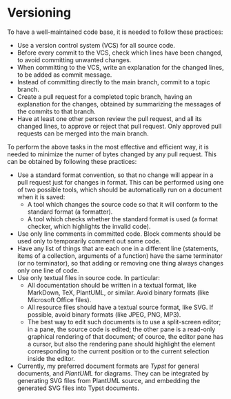 # Versioning

To have a well-maintained code base, it is needed to follow these practices:
* Use a version control system (VCS) for all source code.
* Before every commit to the VCS, check which lines have been changed, to avoid committing unwanted changes.
* When committing to the VCS, write an explanation for the changed lines, to be added as commit message.
* Instead of committing directly to the main branch, commit to a topic branch.
* Create a pull request for a completed topic branch, having an explanation for the changes, obtained by summarizing the messages of the commits to that branch.
* Have at least one other person review the pull request, and all its changed lines, to approve or reject that pull request. Only approved pull requests can be merged into the main branch.

To perform the above tasks in the most effective and efficient way, it is needed to minimize the numer of bytes changed by any pull request. This can be obtained by following these practices:
* Use a standard format convention, so that no change will appear in a pull request just for changes in format. This can be performed using one of two possible tools, which should be automatically run on a document when it is saved:
  * A tool which changes the source code so that it will conform to the standard format (a formatter).
  * A tool which checks whether the standard format is used (a format checker, which highlights the invalid code).
* Use only line comments in committed code. Block comments should be used only to temporarily comment out some code.
* Have any list of things that are each one in a different line (statements, items of a collection, arguments of a function) have the same terminator (or no terminator), so that adding or removing one thing always changes only one line of code.
* Use only textual files in source code. In particular:
  * All documentation should be written in a textual format, like MarkDown, TeX, PlantUML, or similar. Avoid binary formats (like Microsoft Office files).
  * All resource files should have a textual source format, like SVG. If possible, avoid binary formats (like JPEG, PNG, MP3).
  * The best way to edit such documents is to use a split-screen editor; in a pane, the source code is edited; the other pane is a read-only graphical rendering of that document; of cource, the editor pane has a cursor, but also the rendering pane should highlight the element corresponding to the current position or to the current selection inside the editor.
* Currently, my preferred document formats are _Typst_ for general documents, and _PlantUML_ for diagrams. They can be integrated by generating SVG files from PlantUML source, and embedding the generated SVG files into Typst documents.
